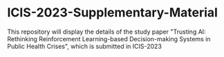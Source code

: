 # ICIS-2023-Supplementary-Material
This repository will display the details of the study paper "Trusting AI: Rethinking Reinforcement Learning-based Decision-making Systems in Public Health Crises", which is submitted in ICIS-2023
